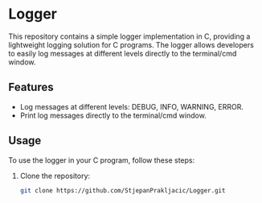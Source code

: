# Logger
This repository contains a simple logger implementation in C, providing a lightweight logging solution for C programs. The logger allows developers to easily log messages at different levels directly to the terminal/cmd window.
## Features

- Log messages at different levels: DEBUG, INFO, WARNING, ERROR.
- Print log messages directly to the terminal/cmd window.

## Usage

To use the logger in your C program, follow these steps:

1. Clone the repository:

   ```bash
   git clone https://github.com/StjepanPrakljacic/Logger.git
